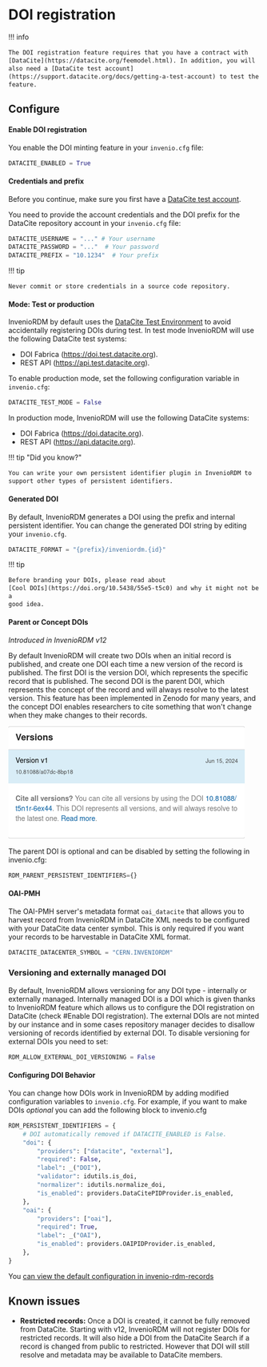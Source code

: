 # DOI registration

!!! info

    The DOI registration feature requires that you have a contract with [DataCite](https://datacite.org/feemodel.html). In addition, you will also need a [DataCite test account](https://support.datacite.org/docs/getting-a-test-account) to test the feature.

## Configure

#### Enable DOI registration

You enable the DOI minting feature in your ``invenio.cfg`` file:

```python
DATACITE_ENABLED = True
```

#### Credentials and prefix

Before you continue, make sure you first have a [DataCite test account](https://support.datacite.org/docs/getting-a-test-account).

You need to provide the account credentials and the DOI prefix for the DataCite repository account in your ``invenio.cfg`` file:

```python
DATACITE_USERNAME = "..." # Your username
DATACITE_PASSWORD = "..."  # Your password
DATACITE_PREFIX = "10.1234"  # Your prefix
```

!!! tip

    Never commit or store credentials in a source code repository.

#### Mode: Test or production

InvenioRDM by default uses the [DataCite Test Environment](https://support.datacite.org/docs/testing-guide) to avoid accidentally
registering DOIs during test. In test mode InvenioRDM will use the following DataCite test systems:

- DOI Fabrica (https://doi.test.datacite.org).
- REST API (https://api.test.datacite.org).

To enable production mode, set the following configuration variable in ``invenio.cfg``:

```python
DATACITE_TEST_MODE = False
```

In production mode, InvenioRDM will use the following DataCite systems:

- DOI Fabrica (https://doi.datacite.org).
- REST API (https://api.datacite.org).


!!! tip "Did you know?"

    You can write your own persistent identifier plugin in InvenioRDM to support other types of persistent identifiers.

#### Generated DOI

By default, InvenioRDM generates a DOI using the prefix and internal persistent
identifier. You can change the generated DOI string by editing your ``invenio.cfg``.

```python
DATACITE_FORMAT = "{prefix}/inveniordm.{id}"
```

!!! tip

    Before branding your DOIs, please read about
    [Cool DOIs](https://doi.org/10.5438/55e5-t5c0) and why it might not be a
    good idea.

#### Parent or Concept DOIs

_Introduced in InvenioRDM v12_

By default InvenioRDM will create two DOIs when an initial record is
published, and create one DOI each time a new version of the record is
published. The first DOI is the version DOI, which represents the specific
record that is published. The second DOI is the parent DOI, which represents
the concept of the record and will always resolve to the latest version.
This feature has been implemented in Zenodo for many years, and the concept DOI enables
researchers to cite something that won't change when they make changes to their
records.

![Concept DOI help-text](./img/concept_doi.png)

The parent DOI is optional and can be disabled by setting the following in
invenio.cfg:

```python
RDM_PARENT_PERSISTENT_IDENTIFIERS={}
```


#### OAI-PMH

The OAI-PMH server's metadata format ``oai_datacite`` that allows you to harvest record from InvenioRDM in DataCite XML needs to be configured with your DataCite data center symbol. This is only required if you want your records to be harvestable in DataCite XML format.

```python
DATACITE_DATACENTER_SYMBOL = "CERN.INVENIORDM"
```

### Versioning and externally managed DOI

By default, InvenioRDM allows versioning for any DOI type - internally or externally managed. Internally managed DOI is a DOI which is given thanks to InvenioRDM feature which allows us to configure the DOI registration on DataCite (check #Enable DOI registration). The external DOIs are not minted by our instance and in some cases repository manager decides to disallow versioning of records identified by external DOI. To disable versioning for external DOIs you need to set:

```python
RDM_ALLOW_EXTERNAL_DOI_VERSIONING = False
```

#### Configuring DOI Behavior

You can change how DOIs work in InvenioRDM by adding modified configuration variables to `invenio.cfg`. For example, if you want to make DOIs *optional* you can add the following block to invenio.cfg

```python
RDM_PERSISTENT_IDENTIFIERS = {
    # DOI automatically removed if DATACITE_ENABLED is False.
    "doi": {
        "providers": ["datacite", "external"],
        "required": False,
        "label": _("DOI"),
        "validator": idutils.is_doi,
        "normalizer": idutils.normalize_doi,
        "is_enabled": providers.DataCitePIDProvider.is_enabled,
    },
    "oai": {
        "providers": ["oai"],
        "required": True,
        "label": _("OAI"),
        "is_enabled": providers.OAIPIDProvider.is_enabled,
    },
}
```
You [can view the default configuration in invenio-rdm-records](https://github.com/inveniosoftware/invenio-rdm-records/blob/e64dd0b81757a391584e63d162d5e6caf6780637/invenio_rdm_records/config.py#L322)

## Known issues

- **Restricted records:** Once a DOI is created, it cannot be fully removed from DataCite. Starting with v12, InvenioRDM will not register DOIs for restricted records. It will also hide a DOI from the DataCite Search if a record is changed from public to restricted. However that DOI will still resolve and metadata may be available to DataCite members.
